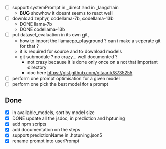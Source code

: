 - [ ] support systemPrompt in _direct and in _langchain
  - **BUG** showhow it doesnt seems to react well
- [ ] download zephyr, codellama-7b, codellama-13b
  - DONE llama-7b
  - DONE codellama-13b
- [ ] put dataset_evaluation in its own git, 
  - how to import the llamacpp_playground ? can i make a seperate git for that ?
  - it is required for source and to download models
  - git submodule ? no crazy... well documented ?
    - not crazy because it is done only once on a not that important directory
    - doc here https://gist.github.com/gitaarik/8735255
- [ ] perform one prompt optimisation for a given model
- [ ] perform one pick the best model for a prompt

## Done
- [x] in available_models, sort by model size
- [x] DONE update all the jsdoc, in prediction and hptuning
- [x] add npm scripts
- [x] add documentation on the steps
- [x] support predictionName in .hptuning.json5
- [x] rename prompt into userPrompt
